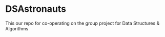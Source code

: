 # DSAstronauts
This our repo for co-operating on the group project for Data Structures &amp; Algorithms 

